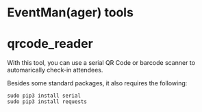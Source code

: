 EventMan(ager) tools
====================

qrcode_reader
=============

With this tool, you can use a serial QR Code or barcode scanner to automarically check-in attendees.

Besides some standard packages, it also requires the following:

    sudo pip3 install serial
    sudo pip3 install requests
